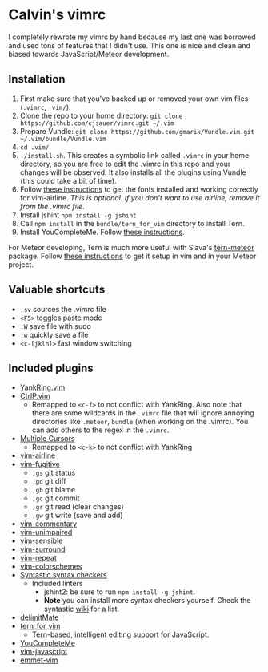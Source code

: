 # Calvin's vimrc

I completely rewrote my vimrc by hand because my last one was borrowed and used tons of features that I didn't use. This one is nice and clean and biased towards JavaScript/Meteor development. 

## Installation

1. First make sure that you've backed up or removed your own vim files (`.vimrc`, `.vim/`).
2. Clone the repo to your home directory: `git clone https://github.com/cjsauer/vimrc.git ~/.vim`
3. Prepare Vundle: `git clone https://github.com/gmarik/Vundle.vim.git ~/.vim/bundle/Vundle.vim`
4. `cd .vim/`
5. `./install.sh`. This creates a symbolic link called `.vimrc` in your home directory, so you are free to edit the .vimrc in this repo and your changes will be observed. It also installs all the plugins using Vundle (this could take a bit of time).
6. Follow [these instructions](https://powerline.readthedocs.org/en/master/installation.html#patched-fonts) to get the fonts installed and working correctly for vim-airline. *This is optional. If you don't want to use airline, remove it from the .vimrc file*.
7. Install jshint `npm install -g jshint`
8. Call `npm install` in the `bundle/tern_for_vim` directory to install Tern. 
10. Install YouCompleteMe. Follow [these instructions](https://github.com/Valloric/YouCompleteMe#ubuntu-linux-x64-super-quick-installation).

For Meteor developing, Tern is much more useful with Slava's [tern-meteor](https://github.com/Slava/tern-meteor) package. Follow [these instructions](https://github.com/Slava/tern-meteor#installation-for-vim) to get it setup in vim and in your Meteor project. 


## Valuable shortcuts

+ `,sv` sources the .vimrc file
+ `<F5>` toggles paste mode
+ `:W` save file with sudo
+ `,w` quickly save a file
+ `<c-[jklh]>` fast window switching

## Included plugins

+ [YankRing.vim](https://github.com/vim-scripts/YankRing.vim)
+ [CtrlP.vim](https://github.com/kien/ctrlp.vim)
  + Remapped to `<c-f>` to not conflict with YankRing. Also note that there are some wildcards in the `.vimrc` file that will ignore annoying directories like `.meteor`, `bundle` (when working on the .vimrc). You can add others to the regex in the `.vimrc`.
+ [Multiple Cursors](https://github.com/terryma/vim-multiple-cursors)
  + Remapped to `<c-k>` to not conflict with YankRing
+ [vim-airline](https://github.com/bling/vim-airline)
+ [vim-fugitive](https://github.com/tpope/vim-fugitive)
  + `,gs` git status
  + `,gd` git diff
  + `,gb` git blame
  + `,gc` git commit
  + `,gr` git read (clear changes)
  + `,gw` git write (save and add)
+ [vim-commentary](https://github.com/tpope/vim-commentary)
+ [vim-unimpaired](https://github.com/tpope/vim-unimpaired)
+ [vim-sensible](https://github.com/tpope/vim-sensible)
+ [vim-surround](https://github.com/tpope/vim-surround)
+ [vim-repeat](https://github.com/tpope/vim-repeat)
+ [vim-colorschemes](https://github.com/flazz/vim-colorschemes)
+ [Syntastic syntax checkers](https://github.com/scrooloose/syntastic)
  + Included linters
    + jshint2: be sure to run `npm install -g jshint`. 
    + **Note** you can install more syntax checkers yourself. Check the syntastic [wiki](https://github.com/scrooloose/syntastic/wiki/Syntax-Checkers) for a list.
+ [delimitMate](https://github.com/Raimondi/delimitMate)
+ [tern_for_vim](https://github.com/marijnh/tern_for_vim)
  + [Tern](http://ternjs.net/)-based, intelligent editing support for JavaScript. 
+ [YouCompleteMe](https://github.com/Valloric/YouCompleteMe)
+ [vim-javascript](https://github.com/pangloss/vim-javascript)
+ [emmet-vim](https://github.com/mattn/emmet-vim)
